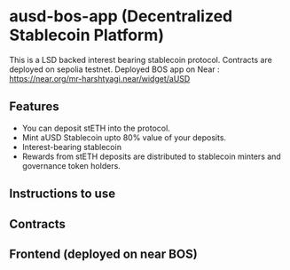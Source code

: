 # ausd-bos-app (Decentralized Stablecoin Platform)

This is a LSD backed interest bearing stablecoin protocol. Contracts are deployed on sepolia testnet.
Deployed BOS app on Near : https://near.org/mr-harshtyagi.near/widget/aUSD

## Features

- You can deposit stETH into the protocol.
- Mint aUSD Stablecoin upto 80% value of your deposits.
- Interest-bearing stablecoin
- Rewards from stETH deposits are distributed to stablecoin minters and governance token holders.

## Instructions to use

## Contracts

## Frontend (deployed on near BOS)
